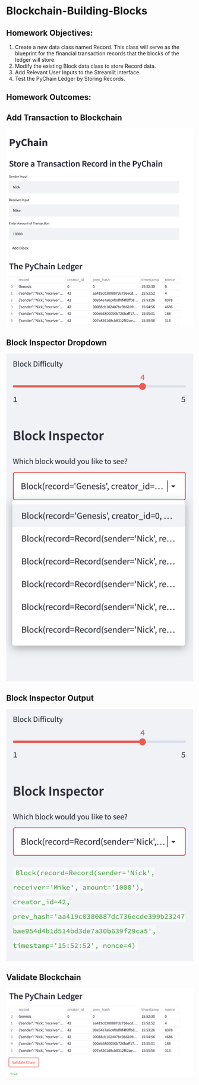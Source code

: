 # Blockchain-Building-Blocks

## Homework Objectives:

1. Create a new data class named Record. This class will serve as the blueprint for the financial transaction records that the blocks of the ledger will store.
2. Modify the existing Block data class to store Record data.
3. Add Relevant User Inputs to the Streamlit interface.
4. Test the PyChain Ledger by Storing Records.

## Homework Outcomes:

**Add Transaction to Blockchain**
---
![Add Transaction to Blockchain](Images/Add_Transaction.jpg)

**Block Inspector Dropdown**
---
![Block Inspector Dropdown](Images/Dropdown.jpg)

**Block Inspector Output**
---
![Block Inspector Output](Images/Block_Inspector.jpg)

**Validate Blockchain**
---
![Validate Blockchain](Images/Validate.jpg)